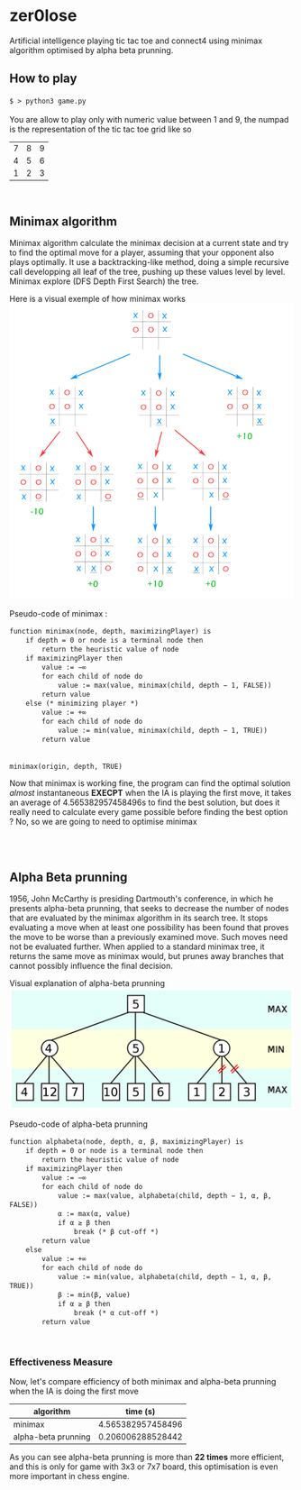 # zer0lose

Artificial intelligence playing tic tac toe and connect4 using minimax algorithm optimised by alpha beta prunning.

## How to play
`
$ > python3 game.py
`
<br><br>
You are allow to play only with numeric value between 1 and 9, the numpad is the representation of the tic tac toe grid like so

|     |     |   |
| ------------- |-------------| -----|
| 7 | 8 | 9 |
| 4 | 5 | 6 |
| 1 | 2 | 3 |

<br>

## Minimax algorithm

Minimax algorithm calculate the minimax decision at a current state and try to find the optimal move for a player, assuming that your opponent also plays optimally.
It use a backtracking-like method, doing a simple recursive call developping all leaf of the tree, pushing up these values level by level. Minimax explore (DFS Depth First Search) the tree.

Here is a visual exemple of how minimax works
![minimax](https://github.com/aureliensimon/zer0lose/blob/master/img/ZXEdz.png)

Pseudo-code of minimax :

```
function minimax(node, depth, maximizingPlayer) is
    if depth = 0 or node is a terminal node then
        return the heuristic value of node
    if maximizingPlayer then
        value := −∞
        for each child of node do
            value := max(value, minimax(child, depth − 1, FALSE))
        return value
    else (* minimizing player *)
        value := +∞
        for each child of node do
            value := min(value, minimax(child, depth − 1, TRUE))
        return value
        

minimax(origin, depth, TRUE)
```

Now that minimax is working fine, the program can find the optimal solution *almost* instantaneous **EXECPT** when the IA is playing the first move, it takes an average of 4.565382957458496s to find the best solution, but does it really need to calculate every game possible before finding the best option ? No, so we are going to need to optimise minimax

<br><br>
## Alpha Beta prunning
1956, John McCarthy is presiding Dartmouth's conference, in which he presents alpha-beta prunning, that seeks to decrease the number of nodes that are evaluated by the minimax algorithm in its search tree. It stops evaluating a move when at least one possibility has been found that proves the move to be worse than a previously examined move. Such moves need not be evaluated further. When applied to a standard minimax tree, it returns the same move as minimax would, but prunes away branches that cannot possibly influence the final decision.

Visual explanation of alpha-beta prunning
![abprunning](https://github.com/aureliensimon/zer0lose/blob/master/img/abprunning.png)

Pseudo-code of alpha-beta prunning

```
function alphabeta(node, depth, α, β, maximizingPlayer) is
    if depth = 0 or node is a terminal node then
        return the heuristic value of node
    if maximizingPlayer then
        value := −∞
        for each child of node do
            value := max(value, alphabeta(child, depth − 1, α, β, FALSE))
            α := max(α, value)
            if α ≥ β then
                break (* β cut-off *)
        return value
    else
        value := +∞
        for each child of node do
            value := min(value, alphabeta(child, depth − 1, α, β, TRUE))
            β := min(β, value)
            if α ≥ β then
                break (* α cut-off *)
        return value
```

<br>

### Effectiveness Measure

Now, let's compare efficiency of both minimax and alpha-beta prunning when the IA is doing the first move

| algorithm        | time (s)           |
| ----------- |:----------:|
| minimax     | 4.565382957458496 |
| alpha-beta prunning      | 0.206006288528442      |

As you can see alpha-beta prunning is more than **22 times** more efficient, and this is only for game with 3x3 or 7x7 board, this optimisation is even more important in chess engine.
